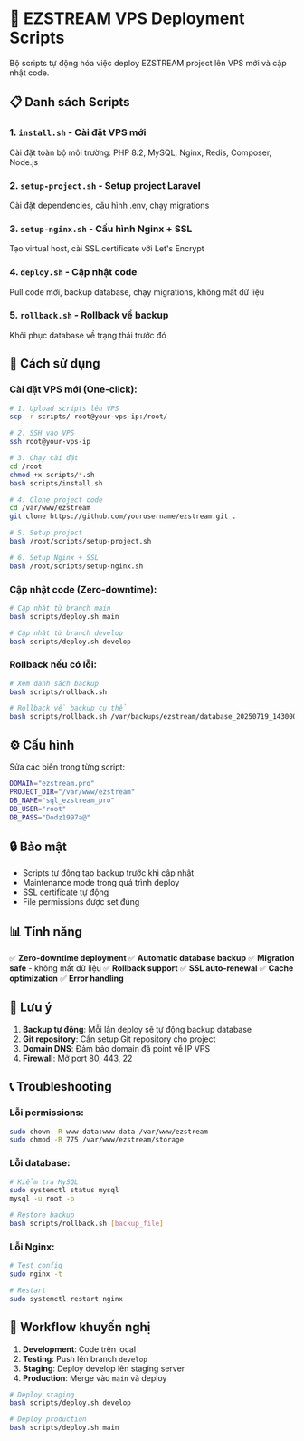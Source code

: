 # 🚀 EZSTREAM VPS Deployment Scripts

Bộ scripts tự động hóa việc deploy EZSTREAM project lên VPS mới và cập nhật code.

## 📋 Danh sách Scripts

### 1. `install.sh` - Cài đặt VPS mới
Cài đặt toàn bộ môi trường: PHP 8.2, MySQL, Nginx, Redis, Composer, Node.js

### 2. `setup-project.sh` - Setup project Laravel
Cài đặt dependencies, cấu hình .env, chạy migrations

### 3. `setup-nginx.sh` - Cấu hình Nginx + SSL
Tạo virtual host, cài SSL certificate với Let's Encrypt

### 4. `deploy.sh` - Cập nhật code
Pull code mới, backup database, chạy migrations, không mất dữ liệu

### 5. `rollback.sh` - Rollback về backup
Khôi phục database về trạng thái trước đó

## 🔧 Cách sử dụng

### Cài đặt VPS mới (One-click):

```bash
# 1. Upload scripts lên VPS
scp -r scripts/ root@your-vps-ip:/root/

# 2. SSH vào VPS
ssh root@your-vps-ip

# 3. Chạy cài đặt
cd /root
chmod +x scripts/*.sh
bash scripts/install.sh

# 4. Clone project code
cd /var/www/ezstream
git clone https://github.com/yourusername/ezstream.git .

# 5. Setup project
bash /root/scripts/setup-project.sh

# 6. Setup Nginx + SSL
bash /root/scripts/setup-nginx.sh
```

### Cập nhật code (Zero-downtime):

```bash
# Cập nhật từ branch main
bash scripts/deploy.sh main

# Cập nhật từ branch develop
bash scripts/deploy.sh develop
```

### Rollback nếu có lỗi:

```bash
# Xem danh sách backup
bash scripts/rollback.sh

# Rollback về backup cụ thể
bash scripts/rollback.sh /var/backups/ezstream/database_20250719_143000.sql
```

## ⚙️ Cấu hình

Sửa các biến trong từng script:

```bash
DOMAIN="ezstream.pro"
PROJECT_DIR="/var/www/ezstream"
DB_NAME="sql_ezstream_pro"
DB_USER="root"
DB_PASS="Dodz1997a@"
```

## 🔒 Bảo mật

- Scripts tự động tạo backup trước khi cập nhật
- Maintenance mode trong quá trình deploy
- SSL certificate tự động
- File permissions được set đúng

## 📊 Tính năng

✅ **Zero-downtime deployment**
✅ **Automatic database backup**
✅ **Migration safe** - không mất dữ liệu
✅ **Rollback support**
✅ **SSL auto-renewal**
✅ **Cache optimization**
✅ **Error handling**

## 🚨 Lưu ý

1. **Backup tự động**: Mỗi lần deploy sẽ tự động backup database
2. **Git repository**: Cần setup Git repository cho project
3. **Domain DNS**: Đảm bảo domain đã point về IP VPS
4. **Firewall**: Mở port 80, 443, 22

## 📞 Troubleshooting

### Lỗi permissions:
```bash
sudo chown -R www-data:www-data /var/www/ezstream
sudo chmod -R 775 /var/www/ezstream/storage
```

### Lỗi database:
```bash
# Kiểm tra MySQL
sudo systemctl status mysql
mysql -u root -p

# Restore backup
bash scripts/rollback.sh [backup_file]
```

### Lỗi Nginx:
```bash
# Test config
sudo nginx -t

# Restart
sudo systemctl restart nginx
```

## 🎯 Workflow khuyến nghị

1. **Development**: Code trên local
2. **Testing**: Push lên branch `develop`
3. **Staging**: Deploy develop lên staging server
4. **Production**: Merge vào `main` và deploy

```bash
# Deploy staging
bash scripts/deploy.sh develop

# Deploy production
bash scripts/deploy.sh main
```
